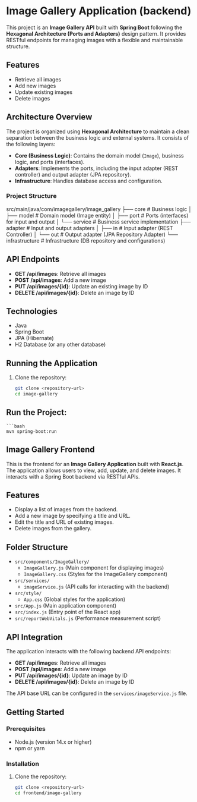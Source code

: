 # Image Gallery Application (backend)

This project is an **Image Gallery API** built with **Spring Boot** following the **Hexagonal Architecture (Ports and Adapters)** design pattern. It provides RESTful endpoints for managing images with a flexible and maintainable structure.

## Features
- Retrieve all images
- Add new images
- Update existing images
- Delete images

## Architecture Overview

The project is organized using **Hexagonal Architecture** to maintain a clean separation between the business logic and external systems. It consists of the following layers:

- **Core (Business Logic)**: Contains the domain model (`Image`), business logic, and ports (interfaces).
- **Adapters**: Implements the ports, including the input adapter (REST controller) and output adapter (JPA repository).
- **Infrastructure**: Handles database access and configuration.

### Project Structure
src/main/java/com/imagegallery/image_gallery ├── core # Business logic │    ├── model # Domain model (Image entity) │    ├── port # Ports (interfaces) for input and output │    └── service # Business service implementation    ├── adapter # Input and output adapters │    ├── in # Input adapter (REST Controller) │    └── out # Output adapter (JPA Repository Adapter)    └── infrastructure # Infrastructure (DB repository and configurations)

## API Endpoints

- **GET /api/images**: Retrieve all images
- **POST /api/images**: Add a new image
- **PUT /api/images/{id}**: Update an existing image by ID
- **DELETE /api/images/{id}**: Delete an image by ID

## Technologies
- Java
- Spring Boot
- JPA (Hibernate)
- H2 Database (or any other database)

## Running the Application

1. Clone the repository:
   ```bash
   git clone <repository-url>
   cd image-gallery
## Run the Project:
    ```bash
    mvn spring-boot:run
## Image Gallery Frontend

This is the frontend for an **Image Gallery Application** built with **React.js**. The application allows users to view, add, update, and delete images. It interacts with a Spring Boot backend via RESTful APIs.

## Features
- Display a list of images from the backend.
- Add a new image by specifying a title and URL.
- Edit the title and URL of existing images.
- Delete images from the gallery.

## Folder Structure

- `src/components/ImageGallery/`
  - `ImageGallery.js` (Main component for displaying images)
  - `ImageGallery.css` (Styles for the ImageGallery component)
- `src/services/`
  - `imageService.js` (API calls for interacting with the backend)
- `src/style/`
  - `App.css` (Global styles for the application)
- `src/App.js` (Main application component)
- `src/index.js` (Entry point of the React app)
- `src/reportWebVitals.js` (Performance measurement script)




## API Integration
The application interacts with the following backend API endpoints:
- **GET /api/images**: Retrieve all images
- **POST /api/images**: Add a new image
- **PUT /api/images/{id}**: Update an image by ID
- **DELETE /api/images/{id}**: Delete an image by ID

The API base URL can be configured in the `services/imageService.js` file.

## Getting Started

### Prerequisites
- Node.js (version 14.x or higher)
- npm or yarn

### Installation
1. Clone the repository:
   ```bash
   git clone <repository-url>
   cd frontend/image-gallery

